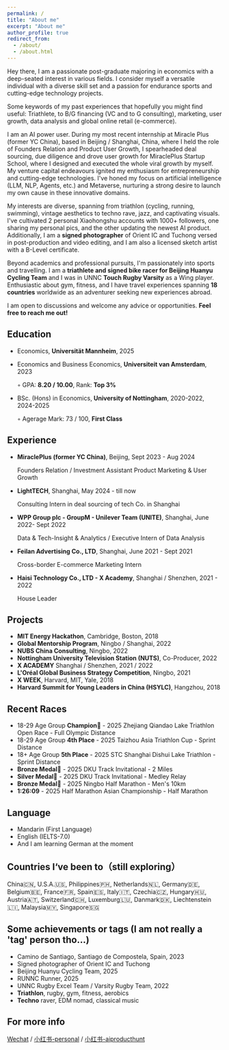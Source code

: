 ```yaml
---
permalink: /
title: "About me"
excerpt: "About me"
author_profile: true
redirect_from: 
  - /about/
  - /about.html
---
```


Hey there, I am a passionate post-graduate majoring in economics with a deep-seated interest in various fields. I consider myself a versatile individual with a diverse skill set and a passion for endurance sports and cutting-edge technology projects.

Some keywords of my past experiences that hopefully you might find useful: Triathlete, to B/G financing (VC and to G consulting), marketing, user growth, data analysis and global online retail (e-commerce).

I am an AI power user. During my most recent internship at Miracle Plus (former YC China), based in Beijing / Shanghai, China, where I held the role of Founders Relation and Product User Growth, I spearheaded deal sourcing, due diligence and drove user growth for MiraclePlus Startup School, where I designed and executed the whole viral growth by myself. My venture capital endeavours ignited my enthusiasm for entrepreneurship and cutting-edge technologies. I've honed my focus on artificial intelligence (LLM, NLP, Agents, etc.) and Metaverse, nurturing a strong desire to launch my own cause in these innovative domains.

My interests are diverse, spanning from triathlon (cycling, running, swimming), vintage aesthetics to techno rave, jazz, and captivating visuals. I've cultivated 2 personal Xiaohongshu accounts with 1000+ followers, one sharing my personal pics, and the other updating the newest AI product. Additionally, I am a **signed photographer** of Orient IC and Tuchong versed in post-production and video editing, and I am also a licensed sketch artist with a B-Level certificate.

Beyond academics and professional pursuits, I'm passionately into sports and travelling. I am a **triathlete and signed bike racer for Beijing Huanyu Cycling Team** and I was in UNNC **Touch Rugby Varsity** as a Wing player. Enthusiastic about gym, fitness, and I have travel experiences spanning **18 countries** worldwide as an adventurer seeking new experiences abroad.

I am open to discussions and welcome any advice or opportunities. **Feel free to reach me out!**


Education
------
* Economics, **Universität Mannheim**, 2025
  
* Economics and Business Economics, **Universiteit van Amsterdam**, 2023

  &#9702; GPA: **8.20 / 10.00**, Rank: **Top 3%**

* BSc. (Hons) in Economics, **University of Nottingham**, 2020-2022, 2024-2025

  &#9702; Agerage Mark: 73 / 100, **First Class**


Experience
------
* **MiraclePlus (former YC China)**, Beijing, Sept 2023 - Aug 2024

  Founders Relation / Investment Assistant
  Product Marketing & User Growth
  
* **LightTECH**, Shanghai, May 2024 - till now

  Consulting Intern in deal sourcing of tech Co. in Shanghai

* **WPP Group plc - GroupM - Unilever Team (UNITE)**, Shanghai, June 2022- Sept 2022

  Data & Tech-Insight & Analytics / Executive Intern of Data Analysis

* **Feilan Advertising Co., LTD**, Shanghai, June 2021 - Sept 2021

  Cross-border E-commerce Marketing Intern

* **Haisi Technology Co., LTD - X Academy**, Shanghai / Shenzhen, 2021 - 2022

  House Leader


Projects
------
* **MIT Energy Hackathon**, Cambridge, Boston, 2018
* **Global Mentorship Program**, Ningbo / Shanghai, 2022
* **NUBS China Consulting**, Ningbo, 2022
* **Nottingham University Television Station (NUTS)**, Co-Producer, 2022
* **X ACADEMY** Shanghai / Shenzhen, 2021 / 2022
* **L'Oréal Global Business Strategy Competition**, Ningbo, 2021
* **X WEEK**, Harvard, MIT, Yale, 2018
* **Harvard Summit for Young Leaders in China (HSYLC)**, Hangzhou, 2018

Recent Races
------
* 18-29 Age Group **Champion🏅** - 2025 Zhejiang Qiandao Lake Triathlon Open Race - Full Olympic Distance
* 18-29 Age Group **4th Place** - 2025 Taizhou Asia Triathlon Cup - Sprint Distance
* 18+ Age Group **5th Place** - 2025 STC Shanghai Dishui Lake Triathlon - Sprint Distance
* **Bronze Medal🥉** - 2025 DKU Track Invitational - 2 Miles
* **Silver Medal🥈** - 2025 DKU Track Invitational - Medley Relay
* **Bronze Medal🥉** - 2025 Ningbo Half Marathon - Men's 10km
* **1:26:09** - 2025 Half Marathon Asian Championship - Half Marathon

Language
------
* Mandarin (First Language)
* English (IELTS-7.0)
* And I am learning German at the moment

Countries I‘ve been to（still exploring）
------
China🇨🇳, U.S.A.🇺🇸, Philippines🇵🇭, Netherlands🇳🇱, Germany🇩🇪, Belgium🇧🇪, France🇫🇷, Spain🇪🇸, Italy🇮🇹, Czechia🇨🇿, Hungary🇭🇺, Austria🇦🇹, Switzerland🇨🇭, Luxemburg🇱🇺, Danmark🇩🇰, Liechtenstein🇱🇮, Malaysia🇲🇾, Singapore🇸🇬


Some achievements or tags (I am not really a 'tag' person tho...)
------
* Camino de Santiago, Santiago de Compostela, Spain, 2023
* Signed photographer of Orient IC and Tuchong
* Beijing Huanyu Cycling Team, 2025
* RUNNC Runner, 2025
* UNNC Rugby Excel Team / Varsity Rugby Team, 2022
* **Triathlon**, rugby, gym, fitness, aerobics
* **Techno** raver, EDM nomad, classical music


For more info
------
[Wechat](https://sydrick-wu.github.io/images/WechatQR.JPG) / [小红书-personal](https://www.xiaohongshu.com/user/profile/5f9c79860000000001009d96?xhsshare=CopyLink&appuid=5f9c79860000000001009d96&apptime=1707038767) / [小红书-aiproducthunt](https://www.xiaohongshu.com/user/profile/5f6c4ec70000000001003a8c?xhsshare=CopyLink&appuid=5f9c79860000000001009d96&apptime=1723087523&share_id=60db565e63924ca694c9e757b6a8aa30)
